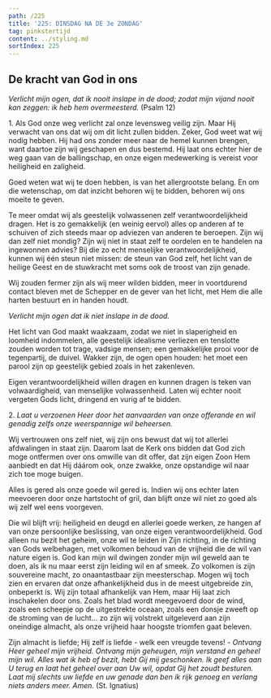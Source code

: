 ```yaml
---
path: /225
title: '225: DINSDAG NA DE 3e ZONDAG'
tag: pinkstertijd
content: ../styling.md
sortIndex: 225
---
```


## De kracht van God in ons

_Verlicht mijn ogen, dat ik nooit inslape in de dood; zodat mijn vijand nooit kan zeggen: ik heb hem overmeesterd._ (Psalm 12)

1\. Als God onze weg verlicht zal onze levensweg veilig zijn. Maar Hij verwacht van ons dat wij om dit licht zullen bidden. Zeker, God weet wat wij nodig hebben. Hij had ons zonder meer naar de hemel kunnen brengen, want daartoe zijn wij geschapen en dus bestemd. Hij laat ons echter hier de weg gaan van de ballingschap, en onze eigen medewerking is vereist voor heiligheid en zaligheid.

Goed weten wat wij te doen hebben, is van het allergrootste belang. En om die wetenschap, om dat inzicht behoren wij te bidden, behoren wij ons moeite te geven.

Te meer omdat wij als geestelijk volwassenen zelf verantwoordelijkheid dragen. Het is zo gemakkelijk (en weinig eervol) alles op anderen af te schuiven of zich steeds maar op adviezen van anderen te beroepen. Zijn wij dan zelf niet mondig? Zijn wij niet in staat zelf te oordelen en te handelen na ingewonnen advies? Bij die zo echt menselijke verantwoordelijkheid, kunnen wij één steun niet missen: de steun van God zelf, het licht van de heilige Geest en de stuwkracht met soms ook de troost van zijn genade.

Wij zouden fermer zijn als wij meer wilden bidden, meer in voortdurend contact bleven met de Schepper en de gever van het licht, met Hem die alle harten bestuurt en in handen houdt.

_Verlicht mijn ogen dat ik niet inslape in de dood._

Het licht van God maakt waakzaam, zodat we niet in slaperigheid en loomheid indommelen, alle geestelijk idealisme verliezen en tenslotte zouden worden tot trage, vadsige mensen; een gemakkelijke prooi voor de tegenpartij, de duivel. Wakker zijn, de ogen open houden: het moet een parool zijn op geestelijk gebied zoals in het zakenleven.

Eigen verantwoordelijkheid willen dragen en kunnen dragen is teken van volwaardigheid, van menselijke volwassenheid. Laten wij echter nooit vergeten Gods licht, dringend en vurig af te bidden.

2\. _Laat u verzoenen Heer door het aanvaarden van onze offerande en wil genadig zelfs onze weerspannige wil beheersen._

Wij vertrouwen ons zelf niet, wij zijn ons bewust dat wij tot allerlei afdwalingen in staat zijn. Daarom laat de Kerk ons bidden dat God zich moge ontfermen over ons omwille van dit offer, dat zijn eigen Zoon Hem aanbiedt en dat Hij dáárom ook, onze zwakke, onze opstandige wil naar zich toe moge buigen.

Alles is gered als onze goede wil gered is. Indien wij ons echter laten meevoeren door onze hartstocht of gril, dan blijft onze wil niet zo goed als wij zelf wel eens voorgeven.

Die wil blijft vrij: heiligheid en deugd en allerlei goede werken, ze hangen af van onze persoonlijke beslissing, van onze eigen verantwoordelijkheid. God alleen nu bezit het geheim, onze wil te leiden in Zijn richting, in de richting van Gods welbehagen, met volkomen behoud van de vrijheid die de wil van nature eigen is. God kan mijn wil dwingen zonder mijn wil geweld aan te doen, als ik nu maar eerst zijn leiding wil en af smeek. Zo volkomen is zijn souvereine macht, zo onaantastbaar zijn meesterschap. Mogen wij toch zien en ervaren dat onze afhankelijkheid dus in de meest uitgebreide zin, onbeperkt is. Wij zijn totaal afhankelijk van Hem, maar Hij laat zich inschakelen door ons. Zoals het blad wordt meegevoerd door de wind, zoals een scheepje op de uitgestrekte oceaan, zoals een donsje zweeft op de stroming van de lucht... zo zijn wij volstrekt uitgeleverd aan zijn oneindige almacht, als onze vrijheid haar hoogste triomfen gaat beleven.

Zijn almacht is liefde; Hij zelf is liefde - welk een vreugde tevens! - _Ontvang Heer geheel mijn vrijheid. Ontvang mijn geheugen, mijn verstand en geheel mijn wil. Alles wat ik heb of bezit, hebt Gij mij geschonken. Ik geef alles aan U terug en laat het geheel over aan Uw wil, opdat Gij het zoudt besturen. Laat mij slechts uw liefde en uw genade dan ben ik rijk genoeg en verlang niets anders meer. Amen._ (St. Ignatius)
